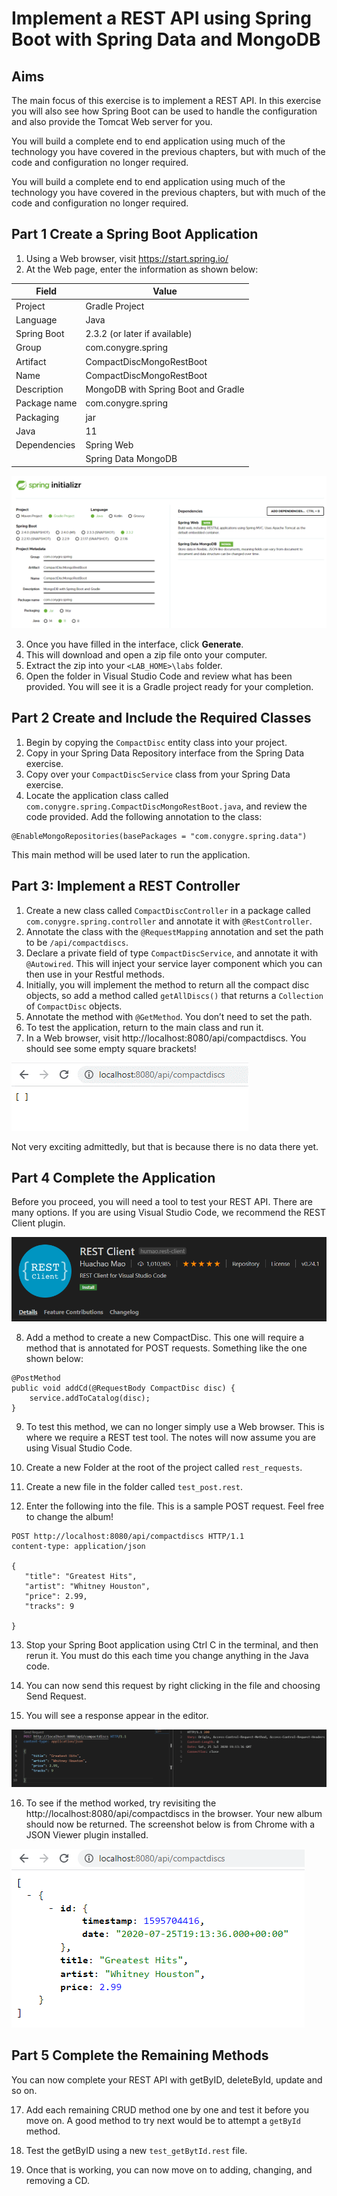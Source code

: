 # Implement a REST API using Spring Boot with Spring Data and MongoDB

## Aims

The main focus of this exercise is to implement a REST API. In this exercise you will also see how Spring Boot can be used to handle the configuration and also provide the Tomcat Web server for you. 

You will build a complete end to end application using much of the technology you have covered in the previous chapters, but with much of the code and configuration no longer required.
 
 You will build a complete end to end application using much of the technology you have covered in the previous chapters, but with much of the code and configuration no longer required.

 ## Part 1 Create a Spring Boot Application

1.	Using a Web browser, visit https://start.spring.io/
2.	At the Web page, enter the information as shown below:
 

| Field         	| Value |
| -- | -- |
| Project	        | Gradle Project |
| Language	    | Java |
| Spring Boot	    | 2.3.2 (or later if available) |
| Group	        | com.conygre.spring |
| Artifact	    | CompactDiscMongoRestBoot |
| Name		    | CompactDiscMongoRestBoot |
| Description	    | MongoDB with Spring Boot and Gradle |
| Package name    | com.conygre.spring |
| Packaging	    | jar |
| Java	        | 11 |
| Dependencies	| Spring Web |
|                | Spring Data MongoDB |


![grad](images/grad.png)

3.	Once you have filled in the interface, click **Generate**.
4.	This will download and open a zip file onto your computer.
5.	Extract the zip into your `<LAB_HOME>\labs` folder.
6.	Open the folder in Visual Studio Code and review what has been provided. You will see it is a Gradle project ready for your completion.

## Part 2 Create and Include the Required Classes
1.	Begin by copying the `CompactDisc` entity class into your project.
2.	Copy in your Spring Data Repository interface from the Spring Data exercise.
3.	Copy over your `CompactDiscService` class from your Spring Data exercise.
4.	Locate the application class called `com.conygre.spring.CompactDiscMongoRestBoot.java`, and review the code provided. Add the following annotation to the class:

```
@EnableMongoRepositories(basePackages = "com.conygre.spring.data")
```
This main method will be used later to run the application.
  
## Part 3: Implement a REST Controller

1.	Create a new class called `CompactDiscController` in a package called `com.conygre.spring.controller` and annotate it with `@RestController`.
2.	Annotate the class with the `@RequestMapping` annotation and set the path to be `/api/compactdiscs`.
3.	Declare a private field of type `CompactDiscService`, and annotate it with `@Autowired`. This will inject your service layer component which you can then use in your Restful methods.
4.	Initially, you will implement the method to return all the compact disc objects, so add a method called `getAllDiscs()` that returns a `Collection` of `CompactDisc` objects.
 5.	Annotate the method with `@GetMethod`. You don’t need to set the path.
6.	To test the application, return to the main class and run it. 
7.	In a Web browser, visit http://localhost:8080/api/compactdiscs. You should see some empty square brackets! 

![link](images/link.png) 

Not very exciting admittedly, but that is because there is no data there yet. 

## Part 4 Complete the Application

Before you proceed, you will need a tool to test your REST API.  There are many options. If you are using Visual Studio Code, we recommend the REST Client plugin. 

![restclient](images/restclient.png) 

8.	Add a method to create a new CompactDisc. This one will require a method that is annotated for POST requests. Something like the one shown below:
```
@PostMethod
public void addCd(@RequestBody CompactDisc disc) {
	service.addToCatalog(disc);
}
 ```
 9.	To test this method, we can no longer simply use a Web browser. This is where we require a REST test tool. The notes will now assume you are using Visual Studio Code.  

10.	Create a new Folder at the root of the project called `rest_requests`.

11.	Create a new file in the folder called `test_post.rest`.

12.	Enter the following into the file. This is a sample POST request. Feel free to change the album!
 ```
 POST http://localhost:8080/api/compactdiscs HTTP/1.1
content-type: application/json

{
    "title": "Greatest Hits",
    "artist": "Whitney Houston",
    "price": 2.99,
    "tracks": 9

}
```

13.	Stop your Spring Boot application using Ctrl C in the terminal, and then rerun it. You must do this each time you change anything in the Java code. 

14.	You can now send this request by right clicking in the file and choosing Send Request.

15.	You will see a response appear in the editor.

![code](images/code.png)
 
16.	To see if the method worked, try revisiting the http://localhost:8080/api/compactdiscs in the browser. Your new album should now be returned. The screenshot below is from Chrome with a JSON Viewer plugin installed.

![localhost](images/localhost.png)

## Part 5 Complete the Remaining Methods
You can now complete your REST API with getByID, deleteById, update and so on.

17.	Add each remaining CRUD method one by one and test it before you move on. A good method to try next would be to attempt a `getById` method.

18.	Test the getByID using a new `test_getBytId.rest` file. 

19.	Once that is working, you can now move on to adding, changing, and removing a CD. 

